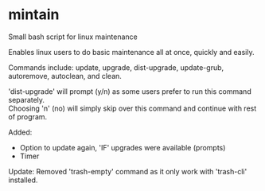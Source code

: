 # mintain
Small bash script for linux maintenance  

Enables linux users to do basic maintenance all at once, quickly and easily.

Commands include: update, upgrade, dist-upgrade, update-grub, autoremove, autoclean, and clean.

'dist-upgrade' will prompt (y/n) as some users prefer to run this command separately.  
Choosing 'n' (no) will simply skip over this command and continue with rest of program.  

Added:  
  * Option to update again, 'IF' upgrades were available (prompts)  
  * Timer  
  
 
   
   Update: Removed 'trash-empty' command as it only work with 'trash-cli' installed.  
   
   
   
         
         
